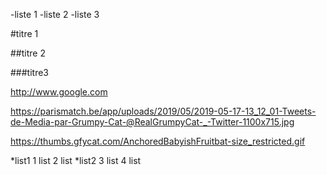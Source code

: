 -liste 1
-liste 2
-liste 3

#titre 1

##titre 2

###titre3

http://www.google.com

https://parismatch.be/app/uploads/2019/05/2019-05-17-13_12_01-Tweets-de-Media-par-Grumpy-Cat-@RealGrumpyCat-_-Twitter-1100x715.jpg

https://thumbs.gfycat.com/AnchoredBabyishFruitbat-size_restricted.gif

*list1
	1 list
	2 list
*list2
	3 list
	4 list

<script type="text/html">
   <p>louloul</p>
</script>
